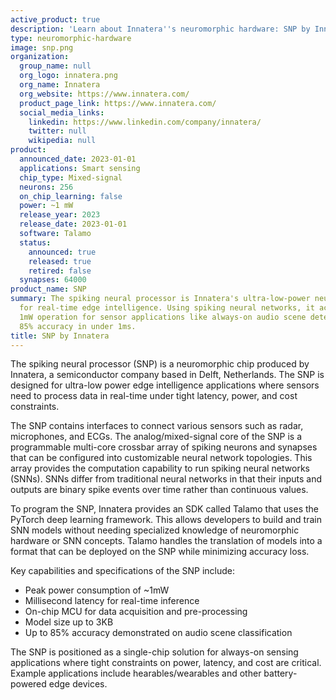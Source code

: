 ```yaml
---
active_product: true
description: 'Learn about Innatera''s neuromorphic hardware: SNP by Innatera'
type: neuromorphic-hardware
image: snp.png
organization:
  group_name: null
  org_logo: innatera.png
  org_name: Innatera
  org_website: https://www.innatera.com/
  product_page_link: https://www.innatera.com/
  social_media_links:
    linkedin: https://www.linkedin.com/company/innatera/
    twitter: null
    wikipedia: null
product:
  announced_date: 2023-01-01
  applications: Smart sensing
  chip_type: Mixed-signal
  neurons: 256
  on_chip_learning: false
  power: ~1 mW
  release_year: 2023
  release_date: 2023-01-01
  software: Talamo
  status:
    announced: true
    released: true
    retired: false
  synapses: 64000
product_name: SNP
summary: The spiking neural processor is Innatera's ultra-low-power neuromorphic chip
  for real-time edge intelligence. Using spiking neural networks, it achieves under
  1mW operation for sensor applications like always-on audio scene detection with
  85% accuracy in under 1ms.
title: SNP by Innatera
---
```


The spiking neural processor (SNP) is a neuromorphic chip produced by Innatera, a semiconductor company based in Delft, Netherlands. The SNP is designed for ultra-low power edge intelligence applications where sensors need to process data in real-time under tight latency, power, and cost constraints. 

The SNP contains interfaces to connect various sensors such as radar, microphones, and ECGs. The analog/mixed-signal core of the SNP is a programmable multi-core crossbar array of spiking neurons and synapses that can be configured into customizable neural network topologies. This array provides the computation capability to run spiking neural networks (SNNs). SNNs differ from traditional neural networks in that their inputs and outputs are binary spike events over time rather than continuous values. 

To program the SNP, Innatera provides an SDK called Talamo that uses the PyTorch deep learning framework. This allows developers to build and train SNN models without needing specialized knowledge of neuromorphic hardware or SNN concepts. Talamo handles the translation of models into a format that can be deployed on the SNP while minimizing accuracy loss.

Key capabilities and specifications of the SNP include:
- Peak power consumption of ~1mW
- Millisecond latency for real-time inference
- On-chip MCU for data acquisition and pre-processing
- Model size up to 3KB
- Up to 85% accuracy demonstrated on audio scene classification 

The SNP is positioned as a single-chip solution for always-on sensing applications where tight constraints on power, latency, and cost are critical. Example applications include hearables/wearables and other battery-powered edge devices.
